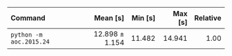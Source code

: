 | Command | Mean [s] | Min [s] | Max [s] | Relative |
|:---|---:|---:|---:|---:|
| `python -m aoc.2015.24` | 12.898 ± 1.154 | 11.482 | 14.941 | 1.00 |
